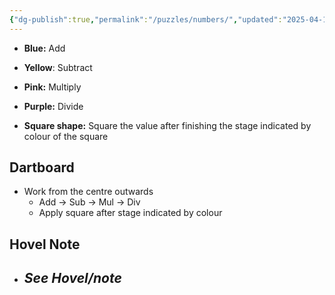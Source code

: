 ```yaml
---
{"dg-publish":true,"permalink":"/puzzles/numbers/","updated":"2025-04-12T16:08:00.710+01:00"}
---
```


- **Blue:** Add
- **Yellow**: Subtract
- **Pink:** Multiply
- **Purple:** Divide

- **Square shape:** Square the value after finishing the stage indicated by colour of the square

## Dartboard
- Work from the centre outwards
	- Add -> Sub -> Mul -> Div
	- Apply square after stage indicated by colour

## Hovel Note
- *See Hovel/note*
	- 